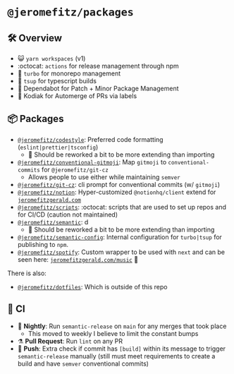 # `@jeromefitz/packages`

## 🛠️ Overview

- 😺️ `yarn workspaces` (v1)
- :octocat: `actions` for release management through npm
- 🔺️ `turbo` for monorepo management
- 👷️ `tsup` for typescript builds
- 🤖️ Dependabot for Patch + Minor Package Management
- 🤖️ Kodiak for Automerge of PRs via labels

## 📦️ Packages

- [`@jeromefitz/codestyle`](https://github.com/JeromeFitz/packages/tree/main/packages/codestyle): Preferred code formatting (`eslint|prettier|tsconfig`)
  - 📝️ Should be reworked a bit to be more extending than importing
- [`@jeromefitz/conventional-gitmoji`](https://github.com/JeromeFitz/packages/tree/main/packages/conventional-gitmoji): Map `gitmoji` to `conventional-commits` for `@jeromefitz/git-cz`
  - Allows people to use either while maintaining `semver`
- [`@jeromefitz/git-cz`](https://github.com/JeromeFitz/packages/tree/main/packages/git-cz): cli prompt for conventional commits (w/ `gitmoji`)
- [`@jeromefitz/notion`](https://github.com/JeromeFitz/packages/tree/main/packages/notion): Hyper-customized `@notionhq/client` extend for [`jeromefitzgerald.com`](https://jeromefitzgerald.com)
- [`@jeromefitz/scripts`](https://github.com/JeromeFitz/packages/tree/main/packages/scripts): :octocat: scripts that are used to set up repos and for CI/CD (caution not maintained)
- [`@jeromefitz/semantic`](https://github.com/JeromeFitz/packages/tree/main/packages/semantic): d
  - 📝️ Should be reworked a bit to be more extending than importing
- [`@jeromefitz/semantic-config`](https://github.com/JeromeFitz/packages/tree/main/packages/semantic-config): Internal configuration for `turbo|tsup` for publishing to `npm`.
- [`@jeromefitz/spotify`](https://github.com/JeromeFitz/packages/tree/main/packages/spotify): Custom wrapper to be used with `next` and can be seen here: [`jeromefitzgerald.com/music`](https://jeromefitzgerald.com/music) 🎹️

There is also:

- [`@jeromefitz/dotfiles`](https://github.com/JeromeFitz/dotfiles): Which is outside of this repo

## 👷️ CI

- 🌃️ **Nightly**: Run `semantic-release` on `main` for any merges that took place
  - This moved to weekly I believe to limit the constant bumps
- ⚗️ **Pull Request**: Run `lint` on any PR
- 🔀️ **Push**: Extra check if commit has `[build]` within its message to trigger `semantic-release` manually (still must meet requirements to create a build and have `semver` conventional commits)
